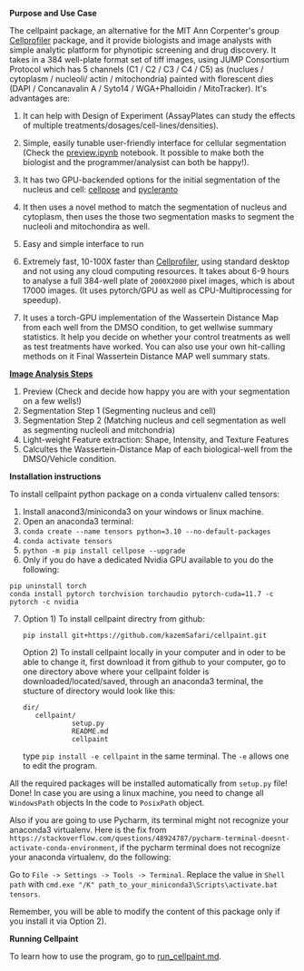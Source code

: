 **Purpose and Use Case**

The cellpaint package, an alternative for the MIT Ann Corpenter's group [Cellprofiler](https://github.com/CellProfiler/CellProfiler) package,
and it provide biologists and image analysts with simple analytic platform for phynotipic screening and drug discovery.
It takes in a 384 well-plate format set of tiff images, 
using JUMP Consortium Protocol which has 5 channels (C1 / C2 / C3 / C4 / C5) as
(nuclues / cytoplasm / nucleoli/ actin / mitochondria) painted with florescent dies
(DAPI / Concanavalin A / Syto14 / WGA+Phalloidin / MitoTracker). 
It's advantages are:


1) It can help with Design of Experiment (AssayPlates can study the effects of multiple treatments/dosages/cell-lines/densities).

2) Simple, easily tunable user-friendly interface for cellular segmentation (Check
   the [preview.ipynb](https://github.com/kazemSafari/cellpaint/blob/master/preview.ipynb) notebook.
   It possible to make both the biologist and the programmer/analysist can both be happy!).
   
3) It has two GPU-backended options for the initial segmentation of the nucleus and cell:
    [cellpose](https://github.com/MouseLand/cellpose) and [pycleranto](https://github.com/clEsperanto/pyclesperanto_prototype)
    
4) It then uses a novel method to match the segmentation of nucleus and cytoplasm, then
   uses the those two segmentation masks to segment the nucleoli and mitochondira as well.
   
5) Easy and simple interface to run

6) Extremely fast, 10-100X faster than [Cellprofiler](https://github.com/CellProfiler/CellProfiler),
   using standard desktop and not using any cloud computing resources.
   It takes about 6-9 hours to analyse a full 384-well plate of ```2000X2000``` pixel images, which is about 17000 images.
   (It uses pytorch/GPU as well as CPU-Multiprocessing for speedup).

8) It uses a torch-GPU implementation of the Wassertein Distance Map from each well from the DMSO condition,
   to get wellwise summary statistics.
   It help you decide on whether your control treatments as well as test treatments have worked.
   You can also use your own hit-calling methods on it Final Wassertein Distance MAP well summary stats.

**[Image Analysis Steps](https://github.com/kazemSafari/cellpaint/blob/master/main.py)**
1) Preview (Check and decide how happy you are with your segmentation on a few wells!)
2) Segmentation Step 1 (Segmenting nucleus and cell)
3) Segmentation Step 2 (Matching nucleus and cell segmentation as well as segmenting nucleoli and mitchondria)
4) Light-weight Feature extraction: Shape, Intensity, and Texture Features
5) Calcultes the Wassertein-Distance Map of each biological-well from the DMSO/Vehicle condition.

**Installation instructions**

To install cellpaint python package on a conda virtualenv called tensors:
1)	Install anacond3/miniconda3 on your windows or linux machine.
2)	Open an anaconda3 terminal:
3)	```conda create --name tensors python=3.10 --no-default-packages```
4)	```conda activate tensors```
5)	```python -m pip install cellpose --upgrade```
6) Only if you do have a dedicated Nvidia GPU available to you do the following:
```
pip uninstall torch
conda install pytorch torchvision torchaudio pytorch-cuda=11.7 -c pytorch -c nvidia
```
7)
	Option 1) To install cellpaint directry from github:
	```
	pip install git+https://github.com/kazemSafari/cellpaint.git
	```
	
	Option 2) To install cellpaint locally in your computer and in oder to be able to change it, 
	first download it from github to your computer,
	go to one directory above where your cellpaint folder is downloaded/located/saved, through
	an anaconda3 terminal, the stucture of directory would look like this:
	```
	dir/
	   cellpaint/
	            setup.py
	            README.md
	            cellpaint
	```
	type ```pip install -e cellpaint``` in the same terminal. The ```-e``` allows
   	one to edit the program.
   
All the required packages will be installed automatically from ```setup.py``` file! Done!
In case you are using a linux machine, you need to change all ```WindowsPath``` objects
In the code to ```PosixPath``` object.

Also if you are going to use Pycharm, its terminal might not recognize your anaconda3
virtualenv. Here is the fix from 
```https://stackoverflow.com/questions/48924787/pycharm-terminal-doesnt-activate-conda-environment```, 
if the pycharm terminal does not recognize your anaconda virtualenv, do the following:

Go to ```File -> Settings -> Tools -> Terminal```. Replace the value in ``Shell path`` with 
```cmd.exe "/K" path_to_your_miniconda3\Scripts\activate.bat tensors```.

Remember, you will be able to modify the content of this package 
only if you install it via Option 2).


**Running Cellpaint**

To learn how to use the program, go to [run_cellpaint.md](https://github.com/kazemSafari/cellpaint/blob/master/run_cellpaint.md).




